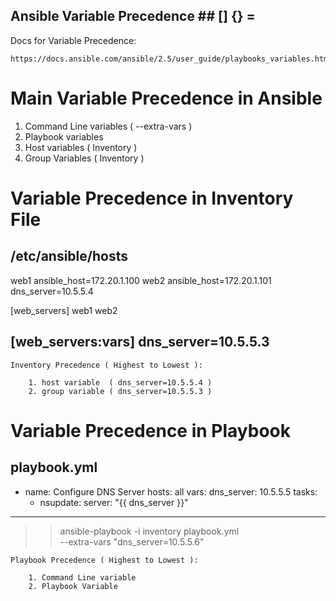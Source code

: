 
##  Ansible Variable Precedence  ##     [] {} =


Docs for Variable Precedence:

    https://docs.ansible.com/ansible/2.5/user_guide/playbooks_variables.html


# Main Variable Precedence in Ansible

1. Command Line variables   ( --extra-vars )
2. Playbook variables
3. Host variables           ( Inventory )
4. Group Variables          ( Inventory )


# Variable Precedence in Inventory File

/etc/ansible/hosts
------------------
web1 ansible_host=172.20.1.100
web2 ansible_host=172.20.1.101 dns_server=10.5.5.4

[web_servers]
web1
web2

[web_servers:vars]
dns_server=10.5.5.3
------------------

    Inventory Precedence ( Highest to Lowest ):

        1. host variable  ( dns_server=10.5.5.4 )
        2. group variable ( dns_server=10.5.5.3 )


# Variable Precedence in Playbook

playbook.yml
------------
- name: Configure DNS Server
  hosts: all
  vars:
    dns_server: 10.5.5.5
  tasks:
    - nsupdate:
        server: "{{ dns_server }}"
------------

>> ansible-playbook -i inventory playbook.yml \
    --extra-vars "dns_server=10.5.5.6"

    Playbook Precedence ( Highest to Lowest ):

        1. Command Line variable
        2. Playbook Variable
